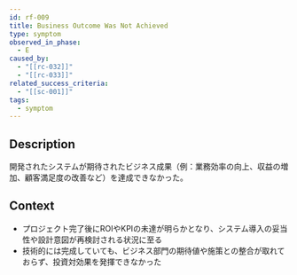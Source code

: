 ```yaml
---
id: rf-009
title: Business Outcome Was Not Achieved
type: symptom
observed_in_phase:
  - E
caused_by:
  - "[[rc-032]]"
  - "[[rc-033]]"
related_success_criteria:
  - "[[sc-001]]"
tags:
  - symptom
---
```


## Description
開発されたシステムが期待されたビジネス成果（例：業務効率の向上、収益の増加、顧客満足度の改善など）を達成できなかった。

## Context
- プロジェクト完了後にROIやKPIの未達が明らかとなり、システム導入の妥当性や設計意図が再検討される状況に至る  
- 技術的には完成していても、ビジネス部門の期待値や施策との整合が取れておらず、投資対効果を発揮できなかった
